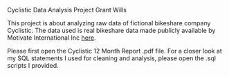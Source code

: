 Cyclistic Data Analysis Project
Grant Wills

This project is about analyzing raw data of fictional bikeshare company Cyclistic. 
The data used is real bikeshare data made publicly available by Motivate International Inc [here](https://divvy-tripdata.s3.amazonaws.com/index.html).

Please first open the Cyclistic 12 Month Report .pdf file. 
For a closer look at my SQL statements I used for cleaning and analysis, please open the .sql scripts I provided.
